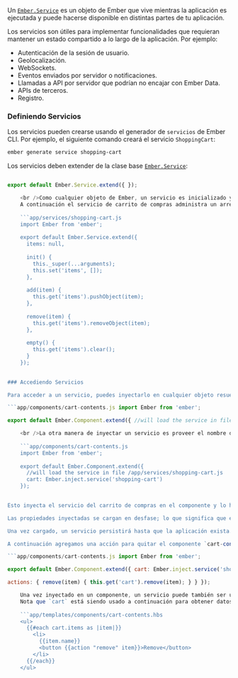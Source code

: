 Un [`Ember.Service`](http://emberjs.com/api/classes/Ember.Service.html) es un objeto de Ember que vive mientras la aplicación es ejecutada y puede hacerse disponible en distintas partes de tu aplicación.

Los servicios son útiles para implementar funcionalidades que requieran mantener un estado compartido a lo largo de la aplicación. Por ejemplo:

* Autenticación de la sesión de usuario.
* Geolocalización.
* WebSockets.
* Eventos enviados por servidor o notificaciones.
* Llamadas a API por servidor que podrían no encajar con Ember Data.
* APIs de terceros.
* Registro.

### Definiendo Servicios

Los servicios pueden crearse usando el generador de `servicios` de Ember CLI. Por ejemplo, el siguiente comando creará el servicio `ShoppingCart`:

```bash
ember generate service shopping-cart
```

Los servicios deben extender de la clase base [`Ember.Service`](http://emberjs.com/api/classes/Ember.Service.html):

```app/services/shopping-cart.js import Ember from 'ember';

export default Ember.Service.extend({ });

    <br />Como cualquier objeto de Ember, un servicio es inicializado y puede tener propiedades y métodos de su propiedad.
    A continuación el servicio de carrito de compras administra un arreglo de elementos que representa los elementos presentes en el carrito de compras.
    
    ```app/services/shopping-cart.js
    import Ember from 'ember';
    
    export default Ember.Service.extend({
      items: null,
    
      init() {
        this._super(...arguments);
        this.set('items', []);
      },
    
      add(item) {
        this.get('items').pushObject(item);
      },
    
      remove(item) {
        this.get('items').removeObject(item);
      },
    
      empty() {
        this.get('items').clear();
      }
    });
    

### Accediendo Servicios

Para acceder a un servicio, puedes inyectarlo en cualquier objeto resuelto por contenedor como un componente u otro servicio utilizando la función `Ember.inject.service`. Hay 2 maneras de utilizar esta función. Puedes invocarla sin argumentos o puedes pasarle el nombre registrado del servicio. Cuando no se pasan argumentos, el servicio se carga basándose en el nombre de la clave de la variable. Puedes cargar el servicio del carrito de compras sin argumentos como a continuación:

```app/components/cart-contents.js import Ember from 'ember';

export default Ember.Component.extend({ //will load the service in file /app/services/shopping-cart.js shoppingCart: Ember.inject.service() });

    <br />La otra manera de inyectar un servicio es proveer el nombre del servicio como el argumento.
    
    ```app/components/cart-contents.js
    import Ember from 'ember';
    
    export default Ember.Component.extend({
      //will load the service in file /app/services/shopping-cart.js
      cart: Ember.inject.service('shopping-cart')
    });
    

Esto inyecta el servicio del carrito de compras en el componente y lo hace disponible como la propiedad `cart`.

Las propiedades inyectadas se cargan en desfase; lo que significa que el servicio no será instanciado hasta que la propiedad sea llamada explícitamente. Por lo tanto, necesitas acceder a los servicios en tu componente utilizando la función `get`, de otra forma podrías obtener un `undefined`.

Una vez cargado, un servicio persistirá hasta que la aplicación exista.

A continuación agregamos una acción para quitar el componente `cart-contents`. Observa que accedemos al servicio `cart` como una llamada a `this.get`.

```app/components/cart-contents.js import Ember from 'ember';

export default Ember.Component.extend({ cart: Ember.inject.service('shopping-cart'),

actions: { remove(item) { this.get('cart').remove(item); } } });

    Una vez inyectado en un componente, un servicio puede también ser utilizado en la plantilla.
    Nota que `cart` está siendo usado a continuación para obtener datos del carrito.
    
    ```app/templates/components/cart-contents.hbs
    <ul>
      {{#each cart.items as |item|}}
        <li>
          {{item.name}}
          <button {{action "remove" item}}>Remove</button>
        </li>
      {{/each}}
    </ul>